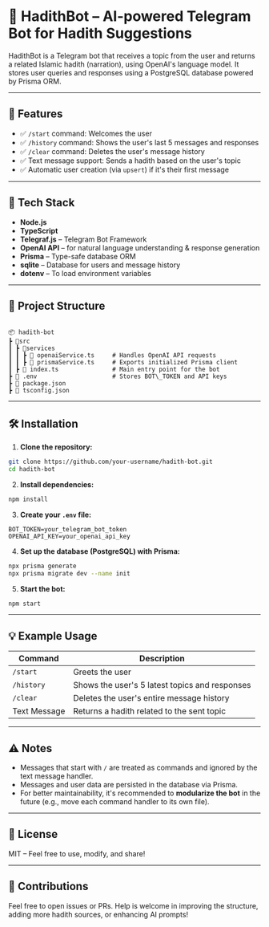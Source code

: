
# 📜 HadithBot – AI-powered Telegram Bot for Hadith Suggestions

HadithBot is a Telegram bot that receives a topic from the user and returns a related Islamic hadith (narration), using OpenAI's language model. It stores user queries and responses using a PostgreSQL database powered by Prisma ORM.

---

## 🚀 Features

- ✅ `/start` command: Welcomes the user
- ✅ `/history` command: Shows the user's last 5 messages and responses
- ✅ `/clear` command: Deletes the user's message history
- ✅ Text message support: Sends a hadith based on the user's topic
- ✅ Automatic user creation (via `upsert`) if it's their first message

---

## 🧰 Tech Stack

- **Node.js**
- **TypeScript**
- **Telegraf.js** – Telegram Bot Framework
- **OpenAI API** – for natural language understanding & response generation
- **Prisma** – Type-safe database ORM
- **sqlite** – Database for users and message history
- **dotenv** – To load environment variables

---

## 📁 Project Structure

```

📦 hadith-bot
┣ 📂src
┃ ┣ 📂services
┃ ┃ ┣ 📄 openaiService.ts     # Handles OpenAI API requests
┃ ┃ ┣ 📄 prismaService.ts     # Exports initialized Prisma client
┃ ┣ 📄 index.ts               # Main entry point for the bot
┣ 📄 .env                     # Stores BOT\_TOKEN and API keys
┣ 📄 package.json
┣ 📄 tsconfig.json

````

---

## 🛠️ Installation

1. **Clone the repository:**

```bash
git clone https://github.com/your-username/hadith-bot.git
cd hadith-bot
````

2. **Install dependencies:**

```bash
npm install
```

3. **Create your `.env` file:**

```env
BOT_TOKEN=your_telegram_bot_token
OPENAI_API_KEY=your_openai_api_key
```

4. **Set up the database (PostgreSQL) with Prisma:**

```bash
npx prisma generate
npx prisma migrate dev --name init
```

5. **Start the bot:**

```bash
npm start 
```

---

## 💡 Example Usage

| Command      | Description                                    |
| ------------ | ---------------------------------------------- |
| `/start`     | Greets the user                                |
| `/history`   | Shows the user's 5 latest topics and responses |
| `/clear`     | Deletes the user's entire message history      |
| Text Message | Returns a hadith related to the sent topic     |

---

## ⚠️ Notes

* Messages that start with `/` are treated as commands and ignored by the text message handler.
* Messages and user data are persisted in the database via Prisma.
* For better maintainability, it's recommended to **modularize the bot** in the future (e.g., move each command handler to its own file).

---

## 📜 License

MIT – Feel free to use, modify, and share!

---

## 🤝 Contributions

Feel free to open issues or PRs. Help is welcome in improving the structure, adding more hadith sources, or enhancing AI prompts!
